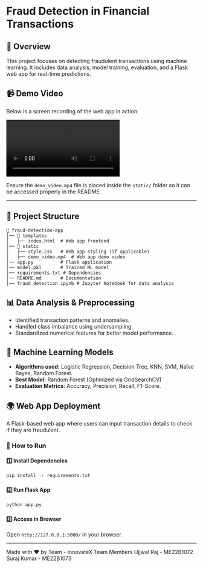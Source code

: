# Fraud Detection in Financial Transactions

## 🚀 Overview
This project focuses on detecting fraudulent transactions using machine learning. It includes data analysis, model training, evaluation, and a Flask web app for real-time predictions.

## 📹 Demo Video
Below is a screen recording of the web app in action:

![Demo Video](demo_video1.mp4)

Ensure the `demo_video.mp4` file is placed inside the `static/` folder so it can be accessed properly in the README.

---

## 📂 Project Structure
```
📁 fraud-detection-app
│── 📂 templates
│   ├── index.html  # Web app frontend
│── 📂 static
│   ├── style.css   # Web app styling (if applicable)
│   ├── demo_video.mp4  # Web app demo video
│── app.py          # Flask application
│── model.pkl       # Trained ML model
│── requirements.txt # Dependencies
│── README.md       # Documentation
│── fraud_detection.ipynb # Jupyter Notebook for data analysis
```

## 📊 Data Analysis & Preprocessing
- Identified transaction patterns and anomalies.
- Handled class imbalance using undersampling.
- Standardized numerical features for better model performance.

## 🤖 Machine Learning Models
- **Algorithms used:** Logistic Regression, Decision Tree, KNN, SVM, Naïve Bayes, Random Forest.
- **Best Model:** Random Forest (Optimized via GridSearchCV)
- **Evaluation Metrics:** Accuracy, Precision, Recall, F1-Score.

## 🌍 Web App Deployment
A Flask-based web app where users can input transaction details to check if they are fraudulent.

### 🚀 How to Run
#### 1️⃣ Install Dependencies
```sh
pip install -r requirements.txt
```
#### 2️⃣ Run Flask App
```sh
python app.py
```
#### 3️⃣ Access in Browser
Open `http://127.0.0.1:5000/` in your browser.

---
Made with ❤️ by Team - InnovateX
Team Members
Ujjwal Raj - ME22B1072
Suraj Kumar - ME22B1073
